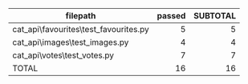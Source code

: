 |               filepath                | passed | SUBTOTAL |
| ------------------------------------- | -----: | -------: |
| cat_api\favourites\test_favourites.py |      5 |        5 |
| cat_api\images\test_images.py         |      4 |        4 |
| cat_api\votes\test_votes.py           |      7 |        7 |
| TOTAL                                 |     16 |       16 |

